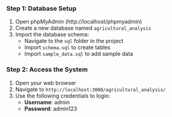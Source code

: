 ### Step 1: Database Setup

1. Open phpMyAdmin (http://localhost/phpmyadmin)
2. Create a new database named `agricultural_analysis`
3. Import the database schema:
   - Navigate to the `sql` folder in the project
   - Import `schema.sql` to create tables
   - Import `sample_data.sql` to add sample data

### Step 2: Access the System

1. Open your web browser
2. Navigate to `http://localhost:3000/agricultural_analysis/`
3. Use the following credentials to login:
   - **Username**: admin
   - **Password**: admin123
